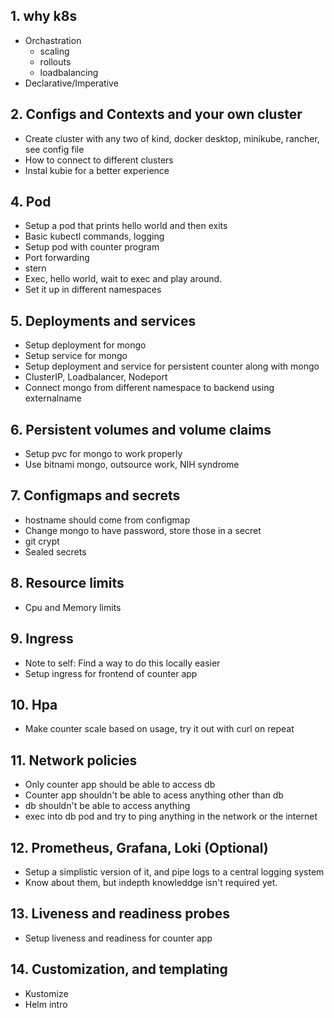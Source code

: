 ## 1. why k8s
- Orchastration
    - scaling
    - rollouts
    - loadbalancing
- Declarative/Imperative

## 2. Configs and Contexts and your own cluster

- Create cluster with any two of kind, docker desktop, minikube, rancher, see config file
- How to connect to different clusters
- Instal kubie for a better experience

## 4. Pod
- Setup a pod that prints hello world and then exits
- Basic kubectl commands, logging
- Setup pod with counter program
- Port forwarding
- stern
- Exec, hello world, wait to exec and play around.
- Set it up in different namespaces

## 5. Deployments and services
- Setup deployment for mongo
- Setup service for mongo
- Setup deployment and service for persistent counter along with mongo
- ClusterIP, Loadbalancer, Nodeport
- Connect mongo from different namespace to backend using externalname

## 6. Persistent volumes and volume claims
- Setup pvc for mongo to work properly
- Use bitnami mongo, outsource work, NIH syndrome

## 7. Configmaps and secrets
- hostname should come from configmap
- Change mongo to have password, store those in a secret
- git crypt
- Sealed secrets

## 8. Resource limits 
- Cpu and Memory limits

## 9. Ingress
- Note to self: Find a way to do this locally easier 
- Setup ingress for frontend of counter app

## 10. Hpa
- Make counter scale based on usage, try it out with curl on repeat

## 11. Network policies
- Only counter app should be able to access db
- Counter app shouldn't be able to acess anything other than db
- db shouldn't be able to access anything
- exec into db pod and try to ping anything in the network or the internet

## 12. Prometheus, Grafana, Loki (Optional)
- Setup a simplistic version of it, and pipe logs to a central logging system
- Know about them, but indepth knowleddge isn't required yet.  

## 13. Liveness and readiness probes
- Setup liveness and readiness for counter app

## 14. Customization, and templating
- Kustomize
- Helm intro
